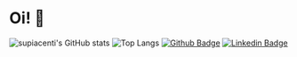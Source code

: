 # Oi! 👋
![supiacenti's GitHub stats](https://github-readme-stats.vercel.app/api?username=supiacenti&show_icons=true&theme=tokyonight)
![Top Langs](https://github-readme-stats.vercel.app/api/top-langs/?username=rafaballerini&layout=compact&langs_count=16&theme=tokyonight)
[![Github Badge](https://img.shields.io/badge/-Github-000?style=flat-square&logo=Github&logoColor=white&link=https://github.com/fagnerpsantos)](https://github.com/supiacenti)
[![Linkedin Badge](https://img.shields.io/badge/-LinkedIn-blue?style=flat-square&logo=Linkedin&logoColor=white&link=https://www.linkedin.com/in/fagnerpsantos/)](https://www.linkedin.com/in/suellen-piacenti-93b2141a5/)
